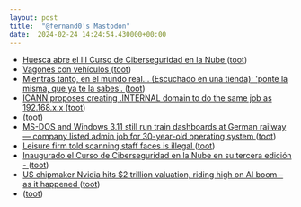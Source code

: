 ```yaml
---
layout: post
title:  "@fernand0's Mastodon"
date:  2024-02-24 14:24:54.430000+00:00
---
```

*  [Huesca abre el III Curso de Ciberseguridad en la Nube  ](https://www.heraldo.es/noticias/aragon/huesca/2024/02/22/huesca-abre-el-iii-curso-de-ciberseguridad-en-la-nube-1713395.html) ([toot](https://mastodon.social/@fernand0/111986913733910301))
*  [Vagones con vehículos ](https://www.flickr.com/photos/fernand0/53530873764) ([toot](https://mastodon.social/@fernand0/111986910421759819))
*  [Mientras tanto, en el mundo real... (Escuchado en una tienda): &#39;ponte la misma, que ya te la sabes&#39;. ](https://mastodon.social/@fernand0/111986910242152458) ([toot](https://mastodon.social/@fernand0/111986910242152458))
*  [ICANN proposes creating .INTERNAL domain to do the same job as 192.168.x.x ](https://www.theregister.com/2024/01/29/icann_internal_tld) ([toot](https://mastodon.social/@fernand0/111986538139229396))
*  [ ](https://mastodon.social/users/fernand0/statuses/111986365984771160/activity) ([toot](https://mastodon.social/users/fernand0/statuses/111986365984771160/activity))
*  [MS-DOS and Windows 3.11 still run train dashboards at German railway — company listed admin job for 30-year-old operating system ](https://www.tomshardware.com/software/windows/ms-dos-and-windows-311-still-run-train-dashboards-at-german-railway-company-listed-admin-job-for-30-year-old-operating-syste) ([toot](https://mastodon.social/@fernand0/111986123135852959))
*  [Leisure firm told scanning staff faces is illegal ](https://www.bbc.com/news/technology-6837425) ([toot](https://mastodon.social/@fernand0/111986035951149401))
*  [Inaugurado el Curso de Ciberseguridad en la Nube en su tercera edición -  ](https://www.huesca.es/-/inaugurado-el-curso-de-ciberseguridad-en-la-nube-en-su-tercera-edicio) ([toot](https://mastodon.social/@fernand0/111985783910933269))
*  [US chipmaker Nvidia hits $2 trillion valuation, riding high on AI boom – as it happened ](https://www.theguardian.com/business/live/2024/feb/23/average-annual-fuel-bill-fall-12-1690-price-cap-6m-households-trapped-fuel-poverty-business-liv) ([toot](https://mastodon.social/@fernand0/111984143240838751))
*  [ ](https://mastodon.social/@tuneintodetuned) ([toot](https://mastodon.social/@fernand0/111983260807975871))

